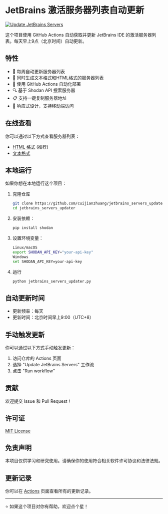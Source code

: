 # JetBrains 激活服务器列表自动更新

[![Update JetBrains Servers](https://github.com/cuijianzhuang/jetbrains_servers_updater/actions/workflows/update-servers.yml/badge.svg)](https://github.com/cuijianzhuang/jetbrains_servers_updater/actions/workflows/update-servers.yml)

这个项目使用 GitHub Actions 自动获取并更新 JetBrains IDE 的激活服务器列表。每天早上9点（北京时间）自动更新。

## 特性

- 🔄 每周自动更新服务器列表
- 📝 同时生成文本格式和HTML格式的服务器列表
- 🤖 使用 GitHub Actions 自动化部署
- 🔍 基于 Shodan API 搜索服务器
- 📋 支持一键复制服务器地址
- 📱 响应式设计，支持移动端访问

## 在线查看

你可以通过以下方式查看服务器列表：

- [HTML 格式](https://cuijianzhuang.github.io/jetbrains_servers_updater/) (推荐)
- [文本格式](jetbrains_servers.txt)

## 本地运行

如果你想在本地运行这个项目：

1. 克隆仓库
   ```bash
   git clone https://github.com/cuijianzhuang/jetbrains_servers_updater.git
   cd jetbrains_servers_updater


2. 安装依赖：
   ```bash
   pip install shodan
   

3. 设置环境变量：
   ```bash
   Linux/macOS
   export SHODAN_API_KEY="your-api-key"
   Windows
   set SHODAN_API_KEY=your-api-key

4. 运行
   ```bash
   python jetbrains_servers_updater.py
   
## 自动更新时间

- 更新频率：每天
- 更新时间：北京时间早上9:00（UTC+8）

## 手动触发更新

你可以通过以下方式手动触发更新：

1. 访问仓库的 Actions 页面
2. 选择 "Update JetBrains Servers" 工作流
3. 点击 "Run workflow"

## 贡献

欢迎提交 Issue 和 Pull Request！

## 许可证

[MIT License](LICENSE)

## 免责声明

本项目仅供学习和研究使用。请确保你的使用符合相关软件许可协议和法律法规。

## 更新记录

你可以在 [Actions](https://github.com/cuijianzhuang/jetbrains_servers_updater/actions) 页面查看所有的更新记录。

---
⭐ 如果这个项目对你有帮助，欢迎点个星！